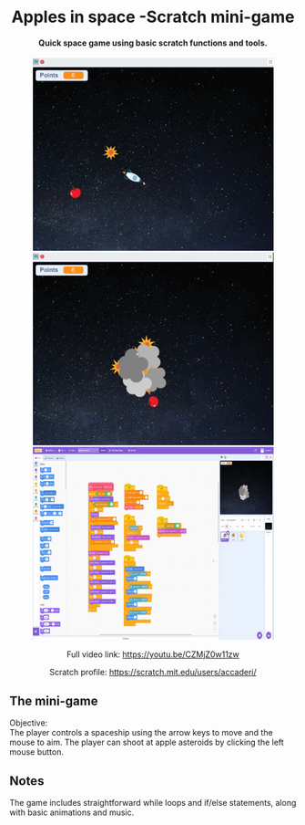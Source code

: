 <h1 align="center"><br>
  Apples in space -Scratch mini-game
  <br>
</h1>

<h4 align="center">Quick space game using basic scratch functions and tools.</h4>
<div align="center">
<img src="screenshots/apples1.jpg" alt="Image 1" width="423" height="338" />
<img src="screenshots/apples2.jpg" alt="Image 2" width="423" height="338" />
<img src="screenshots/apples3.jpg" alt="Image 3" width="423" height="338" />
</div>


<p align="center">Full video link: <a href="https://youtu.be/CZMjZ0w11zw">https://youtu.be/CZMjZ0w11zw</a></p>
<p align="center">Scratch profile: <a href="https://scratch.mit.edu/users/accaderi/">https://scratch.mit.edu/users/accaderi/</a></p>

## The mini-game

Objective:  
The player controls a spaceship using the arrow keys to move and the mouse to aim. The player can shoot at apple asteroids by clicking the left mouse button.

## Notes

The game includes straightforward while loops and if/else statements, along with basic animations and music.